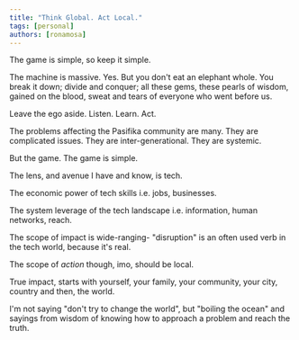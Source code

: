 ```yaml
---
title: "Think Global. Act Local."
tags: [personal]
authors: [ronamosa]
---
```


The game is simple, so keep it simple.

The machine is massive. Yes. But you don't eat an elephant whole. You break it down; divide and conquer; all these gems, these pearls of wisdom, gained on the blood, sweat and tears of everyone who went before us.

Leave the ego aside. Listen. Learn. Act.

The problems affecting the Pasifika community are many. They are complicated issues. They are inter-generational. They are systemic.

But the game. The game is simple.

<!-- truncate -->

The lens, and avenue I have and know, is tech.

The economic power of tech skills i.e. jobs, businesses.

The system leverage of the tech landscape i.e. information, human networks, reach.

The scope of impact is wide-ranging- "disruption" is an often used verb in the tech world, because it's real.

The scope of *action* though, imo, should be local.

True impact, starts with yourself, your family, your community, your city, country and then, the world.

I'm not saying "don't try to change the world", but "boiling the ocean" and sayings from wisdom of knowing how to approach a problem and reach the truth.
